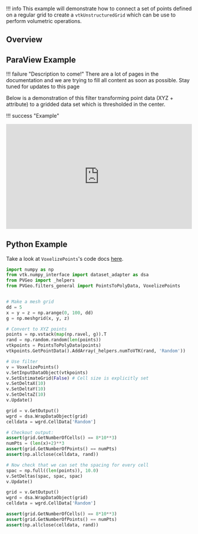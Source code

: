 !!! info
    This example will demonstrate how to connect a set of points defined on a regular grid to create a `vtkUnstructuredGrid` which can be use to perform volumetric operations.

## Overview


## ParaView Example

!!! failure "Description to come!"
    There are a lot of pages in the documentation and we are trying to fill all content as soon as possible. Stay tuned for updates to this page

Below is a demonstration of this filter transforming point data (XYZ + attribute) to a gridded data set which is thresholded in the center.

!!! success "Example"
    <div style="position: relative; padding-bottom: 56.25%; height: 0; overflow: hidden; max-width: 100%; height: auto;">
            <iframe src="http://viewer.pvgeo.org/?fileURL=https://dl.dropbox.com/s/apimhoglo4595kw/voxelize-demo.vtkjs?dl=0" frameborder="0" allowfullscreen style="position: absolute; top: 0; left: 0; width: 100%; height: 100%;"></iframe>
    </div>

<!--- TODO --->




## Python Example

Take a look at `VoxelizePoints`'s code docs [here](http://docs.pvgeo.org/en/latest/suites/General-Filters.html#PVGeo.filters_general.VoxelizePoints).

```py
import numpy as np
from vtk.numpy_interface import dataset_adapter as dsa
from PVGeo import _helpers
from PVGeo.filters_general import PointsToPolyData, VoxelizePoints


# Make a mesh grid
dd = 5
x = y = z = np.arange(0, 100, dd)
g = np.meshgrid(x, y, z)

# Convert to XYZ points
points = np.vstack(map(np.ravel, g)).T
rand = np.random.random(len(points))
vtkpoints = PointsToPolyData(points)
vtkpoints.GetPointData().AddArray(_helpers.numToVTK(rand, 'Random'))

# Use filter
v = VoxelizePoints()
v.SetInputDataObject(vtkpoints)
v.SetEstimateGrid(False) # Cell size is explicitly set
v.SetDeltaX(10)
v.SetDeltaY(10)
v.SetDeltaZ(10)
v.Update()

grid = v.GetOutput()
wgrd = dsa.WrapDataObject(grid)
celldata = wgrd.CellData['Random']

# Checkout output:
assert(grid.GetNumberOfCells() == 8*10**3)
numPts = (len(x)+2)**3
assert(grid.GetNumberOfPoints() == numPts)
assert(np.allclose(celldata, rand))

# Now check that we can set the spacing for every cell
spac = np.full((len(points)), 10.0)
v.SetDeltas(spac, spac, spac)
v.Update()

grid = v.GetOutput()
wgrd = dsa.WrapDataObject(grid)
celldata = wgrd.CellData['Random']

assert(grid.GetNumberOfCells() == 8*10**3)
assert(grid.GetNumberOfPoints() == numPts)
assert(np.allclose(celldata, rand))


```
